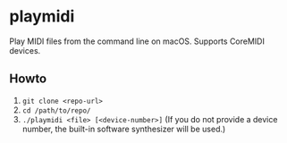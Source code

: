 # playmidi

Play MIDI files from the command line on macOS. Supports CoreMIDI devices.

## Howto

1. `git clone <repo-url>`
2. `cd /path/to/repo/`
3. `./playmidi <file> [<device-number>]` (If you do not provide a device number, the built-in software synthesizer will be used.)
